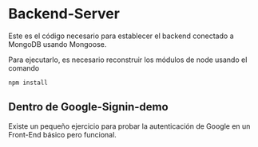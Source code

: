 # Backend-Server

Este es el código necesario para establecer el backend conectado a MongoDB usando Mongoose.

Para ejecutarlo, es necesario reconstruir los módulos de node usando el comando

```
npm install
```

## Dentro de Google-Signin-demo

Existe un pequeño ejercicio para probar la autenticación de Google en un Front-End básico pero funcional.